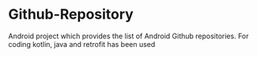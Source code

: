 # Github-Repository
Android project which provides the list of Android Github repositories. For coding kotlin, java and retrofit has been used

